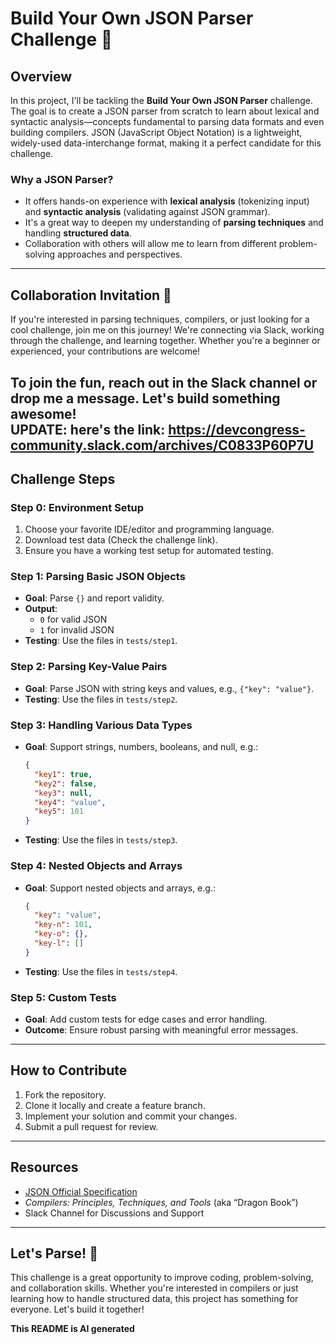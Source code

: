 # Build Your Own JSON Parser Challenge 🚀

## Overview  

In this project, I'll be tackling the **Build Your Own JSON Parser** challenge. The goal is to create a JSON parser from scratch to learn about lexical and syntactic analysis—concepts fundamental to parsing data formats and even building compilers. JSON (JavaScript Object Notation) is a lightweight, widely-used data-interchange format, making it a perfect candidate for this challenge.

### Why a JSON Parser?  
- It offers hands-on experience with **lexical analysis** (tokenizing input) and **syntactic analysis** (validating against JSON grammar).  
- It's a great way to deepen my understanding of **parsing techniques** and handling **structured data**.  
- Collaboration with others will allow me to learn from different problem-solving approaches and perspectives.  

---

## Collaboration Invitation 🤝

If you're interested in parsing techniques, compilers, or just looking for a cool challenge, join me on this journey! We're connecting via Slack, working through the challenge, and learning together. Whether you're a beginner or experienced, your contributions are welcome!  

To join the fun, reach out in the Slack channel or drop me a message. Let's build something awesome!  
UPDATE: here's the link: https://devcongress-community.slack.com/archives/C0833P60P7U
---

## Challenge Steps  

### Step 0: Environment Setup  
1. Choose your favorite IDE/editor and programming language.  
2. Download test data (Check the challenge link).  
3. Ensure you have a working test setup for automated testing.  

### Step 1: Parsing Basic JSON Objects  
- **Goal**: Parse `{}` and report validity.  
- **Output**:  
  - `0` for valid JSON  
  - `1` for invalid JSON  
- **Testing**: Use the files in `tests/step1`.  

### Step 2: Parsing Key-Value Pairs  
- **Goal**: Parse JSON with string keys and values, e.g., `{"key": "value"}`.  
- **Testing**: Use the files in `tests/step2`.  

### Step 3: Handling Various Data Types  
- **Goal**: Support strings, numbers, booleans, and null, e.g.:  
  ```json
  {
    "key1": true,
    "key2": false,
    "key3": null,
    "key4": "value",
    "key5": 101
  }
  ```  
- **Testing**: Use the files in `tests/step3`.  

### Step 4: Nested Objects and Arrays  
- **Goal**: Support nested objects and arrays, e.g.:  
  ```json
  {
    "key": "value",
    "key-n": 101,
    "key-o": {},
    "key-l": []
  }
  ```  
- **Testing**: Use the files in `tests/step4`.  

### Step 5: Custom Tests  
- **Goal**: Add custom tests for edge cases and error handling.  
- **Outcome**: Ensure robust parsing with meaningful error messages.  

---

## How to Contribute  
1. Fork the repository.  
2. Clone it locally and create a feature branch.  
3. Implement your solution and commit your changes.  
4. Submit a pull request for review.  

---

## Resources  
- [JSON Official Specification](https://www.json.org/json-en.html)  
- *Compilers: Principles, Techniques, and Tools* (aka “Dragon Book”)  
- Slack Channel for Discussions and Support  

---

## Let's Parse! 🎉  

This challenge is a great opportunity to improve coding, problem-solving, and collaboration skills. Whether you're interested in compilers or just learning how to handle structured data, this project has something for everyone. Let's build it together!


__This README is AI generated__
